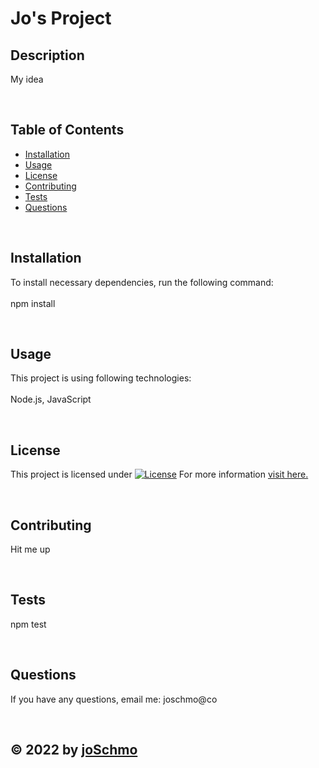 
  # Jo's Project
  ## Description
  My idea

  <br>

  ## Table of Contents
  - [Installation](#installation)
  - [Usage](#usage)  
  - [License](#license)
  - [Contributing](#contributing)
  - [Tests](#tests)
  - [Questions](#questions)

  <br>

  ## Installation
  To install necessary dependencies, run the following command: <br><br>
  npm install

  <br>

  ## Usage
  This project is using following technologies: <br><br>
  Node.js,  JavaScript

  <br>

  ## License
  
  This project is licensed under [![License](https://img.shields.io/badge/License-BSD_3--Clause-blue.svg)](https://opensource.org/licenses/BSD-3-Clause)
  For more information [visit here.](https://opensource.org/licenses)
  
  
  <br>

  ## Contributing
  Hit me up  

  <br>

  ## Tests <br>
  npm test

  <br>

  ## Questions
  If you have any questions, email me: joschmo@co

  <br>

  ## &copy; 2022 by [joSchmo](https://github.com/joSchmo)

